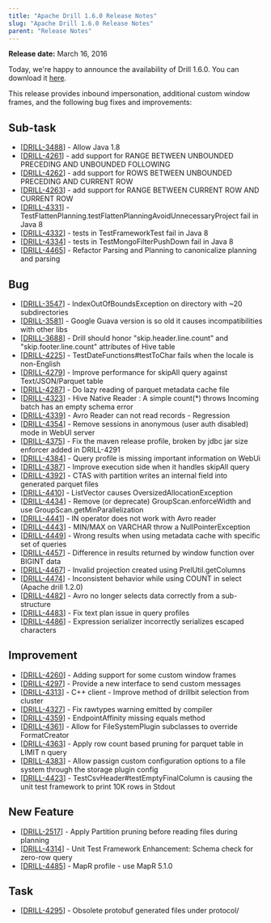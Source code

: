 ```yaml
---
title: "Apache Drill 1.6.0 Release Notes"
slug: "Apache Drill 1.6.0 Release Notes"
parent: "Release Notes"
---
```


**Release date:**  March 16, 2016

Today, we're happy to announce the availability of Drill 1.6.0. You can download it [here](https://drill.apache.org/download/).

This release provides inbound impersonation, additional custom window frames, and the following bug fixes and improvements:  

<h2>        Sub-task
</h2>
<ul>
<li>[<a href='https://issues.apache.org/jira/browse/DRILL-3488'>DRILL-3488</a>] -         Allow Java 1.8
</li>
<li>[<a href='https://issues.apache.org/jira/browse/DRILL-4261'>DRILL-4261</a>] -         add support for RANGE BETWEEN UNBOUNDED PRECEDING AND UNBOUNDED FOLLOWING
</li>
<li>[<a href='https://issues.apache.org/jira/browse/DRILL-4262'>DRILL-4262</a>] -         add support for ROWS BETWEEN UNBOUNDED PRECEDING AND CURRENT ROW
</li>
<li>[<a href='https://issues.apache.org/jira/browse/DRILL-4263'>DRILL-4263</a>] -         add support for RANGE BETWEEN CURRENT ROW AND CURRENT ROW
</li>
<li>[<a href='https://issues.apache.org/jira/browse/DRILL-4331'>DRILL-4331</a>] -         TestFlattenPlanning.testFlattenPlanningAvoidUnnecessaryProject fail in Java 8
</li>
<li>[<a href='https://issues.apache.org/jira/browse/DRILL-4332'>DRILL-4332</a>] -         tests in TestFrameworkTest fail in Java 8
</li>
<li>[<a href='https://issues.apache.org/jira/browse/DRILL-4334'>DRILL-4334</a>] -         tests in TestMongoFilterPushDown fail in Java 8
</li>
<li>[<a href='https://issues.apache.org/jira/browse/DRILL-4465'>DRILL-4465</a>] -         Refactor Parsing and Planning to canonicalize planning and parsing
</li>
</ul>
                            
<h2>        Bug
</h2>
<ul>
<li>[<a href='https://issues.apache.org/jira/browse/DRILL-3547'>DRILL-3547</a>] -         IndexOutOfBoundsException on directory with ~20 subdirectories
</li>
<li>[<a href='https://issues.apache.org/jira/browse/DRILL-3581'>DRILL-3581</a>] -         Google Guava version is so old it causes incompatibilities with other libs
</li>
<li>[<a href='https://issues.apache.org/jira/browse/DRILL-3688'>DRILL-3688</a>] -         Drill should honor &quot;skip.header.line.count&quot; and &quot;skip.footer.line.count&quot; attributes of Hive table
</li>
<li>[<a href='https://issues.apache.org/jira/browse/DRILL-4225'>DRILL-4225</a>] -         TestDateFunctions#testToChar fails when the locale is non-English
</li>
<li>[<a href='https://issues.apache.org/jira/browse/DRILL-4279'>DRILL-4279</a>] -         Improve performance for skipAll query against Text/JSON/Parquet table
</li>
<li>[<a href='https://issues.apache.org/jira/browse/DRILL-4287'>DRILL-4287</a>] -         Do lazy reading of parquet metadata cache file
</li>
<li>[<a href='https://issues.apache.org/jira/browse/DRILL-4323'>DRILL-4323</a>] -         Hive Native Reader : A simple count(*) throws Incoming batch has an empty schema error
</li>
<li>[<a href='https://issues.apache.org/jira/browse/DRILL-4339'>DRILL-4339</a>] -         Avro Reader can not read records - Regression
</li>
<li>[<a href='https://issues.apache.org/jira/browse/DRILL-4354'>DRILL-4354</a>] -         Remove sessions in anonymous (user auth disabled) mode in WebUI server
</li>
<li>[<a href='https://issues.apache.org/jira/browse/DRILL-4375'>DRILL-4375</a>] -         Fix the maven release profile, broken by jdbc jar size enforcer added in DRILL-4291
</li>
<li>[<a href='https://issues.apache.org/jira/browse/DRILL-4384'>DRILL-4384</a>] -         Query profile is missing important information on WebUi
</li>
<li>[<a href='https://issues.apache.org/jira/browse/DRILL-4387'>DRILL-4387</a>] -         Improve execution side when it handles skipAll query
</li>
<li>[<a href='https://issues.apache.org/jira/browse/DRILL-4392'>DRILL-4392</a>] -         CTAS with partition writes an internal field into generated parquet files
</li>
<li>[<a href='https://issues.apache.org/jira/browse/DRILL-4410'>DRILL-4410</a>] -         ListVector causes OversizedAllocationException
</li>
<li>[<a href='https://issues.apache.org/jira/browse/DRILL-4434'>DRILL-4434</a>] -         Remove (or deprecate) GroupScan.enforceWidth and use GroupScan.getMinParallelization
</li>
<li>[<a href='https://issues.apache.org/jira/browse/DRILL-4441'>DRILL-4441</a>] -         IN operator does not work with Avro reader
</li>
<li>[<a href='https://issues.apache.org/jira/browse/DRILL-4443'>DRILL-4443</a>] -         MIN/MAX on VARCHAR throw a NullPointerException
</li>
<li>[<a href='https://issues.apache.org/jira/browse/DRILL-4449'>DRILL-4449</a>] -         Wrong results when using metadata cache with specific set of queries
</li>
<li>[<a href='https://issues.apache.org/jira/browse/DRILL-4457'>DRILL-4457</a>] -         Difference in results returned by window function over BIGINT data
</li>
<li>[<a href='https://issues.apache.org/jira/browse/DRILL-4467'>DRILL-4467</a>] -         Invalid projection created using PrelUtil.getColumns
</li>
<li>[<a href='https://issues.apache.org/jira/browse/DRILL-4474'>DRILL-4474</a>] -         Inconsistent behavior while using COUNT in select (Apache drill 1.2.0)
</li>
<li>[<a href='https://issues.apache.org/jira/browse/DRILL-4482'>DRILL-4482</a>] -         Avro no longer selects data correctly from a sub-structure
</li>
<li>[<a href='https://issues.apache.org/jira/browse/DRILL-4483'>DRILL-4483</a>] -         Fix text plan issue in query profiles
</li>
<li>[<a href='https://issues.apache.org/jira/browse/DRILL-4486'>DRILL-4486</a>] -         Expression serializer incorrectly serializes escaped characters
</li>
</ul>
                        
<h2>        Improvement
</h2>
<ul>
<li>[<a href='https://issues.apache.org/jira/browse/DRILL-4260'>DRILL-4260</a>] -         Adding support for some custom window frames
</li>
<li>[<a href='https://issues.apache.org/jira/browse/DRILL-4297'>DRILL-4297</a>] -         Provide a new interface to send custom messages
</li>
<li>[<a href='https://issues.apache.org/jira/browse/DRILL-4313'>DRILL-4313</a>] -         C++ client - Improve method of drillbit selection from cluster
</li>
<li>[<a href='https://issues.apache.org/jira/browse/DRILL-4327'>DRILL-4327</a>] -         Fix rawtypes warning emitted by compiler
</li>
<li>[<a href='https://issues.apache.org/jira/browse/DRILL-4359'>DRILL-4359</a>] -         EndpointAffinity missing equals method
</li>
<li>[<a href='https://issues.apache.org/jira/browse/DRILL-4361'>DRILL-4361</a>] -         Allow for FileSystemPlugin subclasses to override FormatCreator
</li>
<li>[<a href='https://issues.apache.org/jira/browse/DRILL-4363'>DRILL-4363</a>] -         Apply row count based pruning for parquet table in LIMIT n query
</li>
<li>[<a href='https://issues.apache.org/jira/browse/DRILL-4383'>DRILL-4383</a>] -         Allow passign custom configuration options to a file system through the storage plugin config
</li>
<li>[<a href='https://issues.apache.org/jira/browse/DRILL-4423'>DRILL-4423</a>] -         TestCsvHeader#testEmptyFinalColumn is causing the unit test framework to print 10K rows in Stdout
</li>
</ul>
            
<h2>        New Feature
</h2>
<ul>
<li>[<a href='https://issues.apache.org/jira/browse/DRILL-2517'>DRILL-2517</a>] -         Apply Partition pruning before reading files during planning
</li>
<li>[<a href='https://issues.apache.org/jira/browse/DRILL-4314'>DRILL-4314</a>] -         Unit Test Framework Enhancement: Schema check for zero-row query
</li>
<li>[<a href='https://issues.apache.org/jira/browse/DRILL-4485'>DRILL-4485</a>] -         MapR profile - use MapR 5.1.0
</li>
</ul>
                                                        
<h2>        Task
</h2>
<ul>
<li>[<a href='https://issues.apache.org/jira/browse/DRILL-4295'>DRILL-4295</a>] -         Obsolete protobuf generated files under protocol/
</li>
</ul>
                